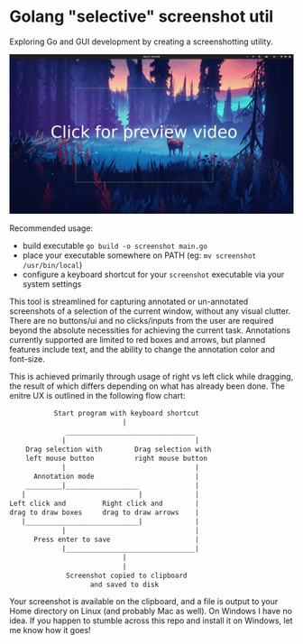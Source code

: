 # Golang "selective" screenshot util

Exploring Go and GUI development by creating a screenshotting utility.

[![Video Preview](thumb.png)](https://github.com/user-attachments/assets/c311806c-8a5d-4d1f-bb2e-9d1ec25bd93a)

Recommended usage:

- build executable `go build -o screenshot main.go`
- place your executable somewhere on PATH (eg: `mv screenshot /usr/bin/local`)
- configure a keyboard shortcut for your `screenshot` executable via your system settings


This tool is streamlined for capturing annotated or un-annotated screenshots of a selection of the current window, without any visual clutter. There are no buttons/ui and no clicks/inputs from the user are required beyond the absolute necessities for achieving the current task. Annotations currently supported are limited to red boxes and arrows, but planned features include text, and the ability to change the annotation color and font-size.

This is achieved primarily through usage of right vs left click while dragging, the result of which differs depending on what has already been done. The enitre UX is outlined in the following flow chart:

```
           Start program with keyboard shortcut
                            |
              ________________________________
             |                                |
    Drag selection with        Drag selection with
    left mouse button          right mouse button
             |                                |
      Annotation mode                         |
    _________|__________________              |
   |                            |             |
Left click and         Right click and        |
drag to draw boxes     drag to draw arrows    |
   |____________________________|             |
             |                                |
      Press enter to save                     |
             |________________________________|
                            |
                            |
              Screenshot copied to clipboard 
                    and saved to disk
```

Your screenshot is available on the clipboard, and a file is output to your Home directory on Linux (and probably Mac as well). On Windows I have no idea. If you happen to stumble across this repo and install it on Windows, let me know how it goes!
